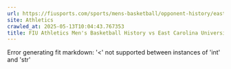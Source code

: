 ```yaml
---
url: https://fiusports.com/sports/mens-basketball/opponent-history/east-carolina-university/23
site: Athletics
crawled_at: 2025-05-13T10:04:43.767353
title: FIU Athletics Men's Basketball History vs East Carolina University
---
```


Error generating fit markdown: '<' not supported between instances of 'int' and 'str'